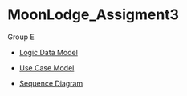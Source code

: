 # MoonLodge_Assigment3  
Group E  

- [Logic Data Model](https://github.com/LargeSystemsDevelopment2020/MoonLodge/blob/master/diagrams/LogicDataModel.md) 

- [Use Case Model](https://github.com/LargeSystemsDevelopment2020/MoonLodge/blob/master/diagrams/UseCase.md)

- [Sequence Diagram](https://github.com/LargeSystemsDevelopment2020/MoonLodge/blob/master/diagrams/SequenceDiagram.md)  
